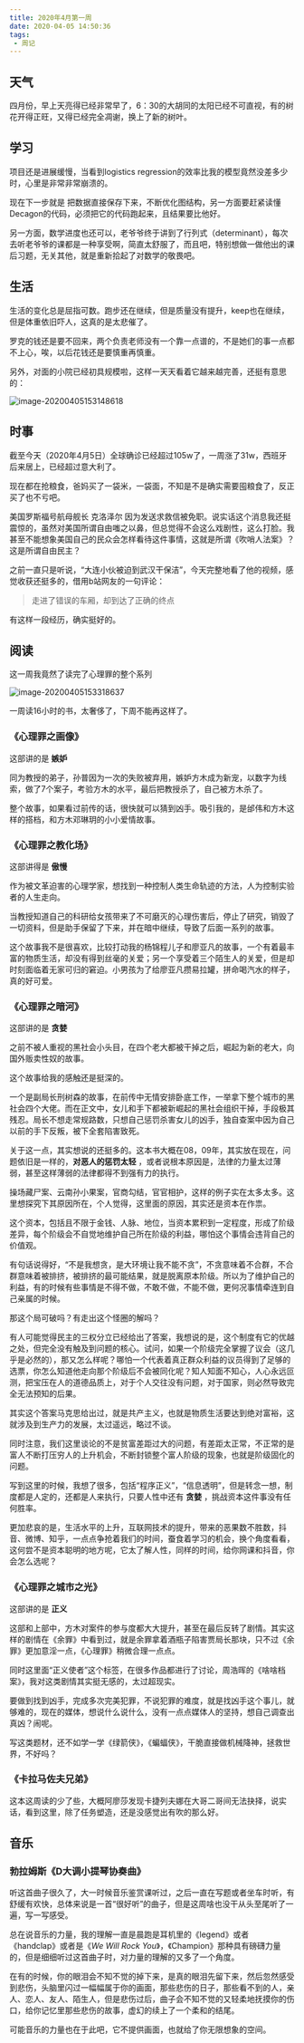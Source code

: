```yaml
---
title: 2020年4月第一周
date: 2020-04-05 14:50:36
tags:
 - 周记
---
```


## 天气

四月份，早上天亮得已经非常早了，6：30的大胡同的太阳已经不可直视，有的树花开得正旺，又得已经完全凋谢，换上了新的树叶。

## 学习

项目还是进展缓慢，当看到logistics regression的效率比我的模型竟然没差多少时，心里是非常非常崩溃的。

现在下一步就是 把数据直接保存下来，不断优化图结构，另一方面要赶紧读懂Decagon的代码，必须把它的代码跑起来，且结果要比他好。

另一方面，数学进度也还可以，老爷爷终于讲到了行列式（determinant），每次去听老爷爷的课都是一种享受啊，简直太舒服了，而且吧，特别想做一做他出的课后习题，无关其他，就是重新拾起了对数学的敬畏吧。

## 生活

生活的变化总是屈指可数。跑步还在继续，但是质量没有提升，keep也在继续，但是体重依旧吓人，这真的是太悲催了。

罗克的钱还是要不回来，两个负责老师没有一个靠一点谱的，不是她们的事一点都不上心，唉，以后花钱还是要慎重再慎重。

另外，对面的小院已经初具规模啦，这样一天天看着它越来越完善，还挺有意思的：

![image-20200405153148618](https://i.loli.net/2020/04/05/R2WPMvS5rVXd8no.png)

## 时事

截至今天（2020年4月5日）全球确诊已经超过105w了，一周涨了31w，西班牙后来居上，已经超过意大利了。

现在都在抢粮食，爸妈买了一袋米，一袋面，不知是不是确实需要囤粮食了，反正买了也不亏吧。

美国罗斯福号航母舰长 克洛泽尔 因为发送求救信被免职。说实话这个消息我还挺震惊的，虽然对美国所谓自由嗤之以鼻，但总觉得不会这么戏剧性，这么打脸。我甚至不能想象美国自己的民众会怎样看待这件事情，这就是所谓《吹哨人法案》？这是所谓自由民主？

之前一直只是听说，“大连小伙被迫到武汉干保洁”，今天完整地看了他的视频，感觉收获还挺多的，借用b站网友的一句评论：

> 走进了错误的车厢，却到达了正确的终点

有这样一段经历，确实挺好的。



## 阅读

这一周我竟然了读完了心理罪的整个系列

![image-20200405153318637](https://i.loli.net/2020/04/05/LpiFNqCGYDtcxhE.png)

一周读16小时的书，太奢侈了，下周不能再这样了。

### 《心理罪之画像》

这部讲的是 **嫉妒** 

同为教授的弟子，孙普因为一次的失败被弃用，嫉妒方木成为新宠，以数字为线索，做了7个案子，考验方木的水平，最后把教授杀了，自己被方木杀了。

整个故事，如果看过前传的话，很快就可以猜到凶手。吸引我的，是邰伟和方木这样的搭档，和方木邓琳玥的小小爱情故事。

### 《心理罪之教化场》

这部讲得是 **傲慢**

作为被文革迫害的心理学家，想找到一种控制人类生命轨迹的方法，人为控制实验者的人生走向。

当教授知道自己的科研给女孩带来了不可磨灭的心理伤害后，停止了研究，销毁了一切资料，但是助手保留了下来，并在暗中继续，导致了后面一系列的故事。

这个故事我不是很喜欢，比较打动我的杨锦程儿子和廖亚凡的故事，一个有着最丰富的物质生活，却没有得到丝毫的关爱；另一个享受着三个陌生人的关爱，但是却时刻面临着无家可归的窘迫。小男孩为了给廖亚凡攒易拉罐，拼命喝汽水的样子，真的好可爱。



### 《心理罪之暗河》

这部讲的是 **贪婪**

之前不被人重视的黑社会小头目，在四个老大都被干掉之后，崛起为新的老大，向国外贩卖性奴的故事。

这个故事给我的感触还是挺深的。

一个是副局长刑树森的故事，在前传中无情安排卧底工作，一举拿下整个城市的黑社会四个大佬。而在正文中，女儿和手下都被新崛起的黑社会组织干掉，手段极其残忍。局长不想走常规路数，只想自己惩罚杀害女儿的凶手，独自查案中因为自己以前的手下反叛，被下全套陷害致死。

关于这一点，其实想说的还挺多的。这本书大概在08，09年，其实放在现在，问题依旧是一样的，**对恶人的惩罚太轻** ，或者说根本原因是，法律的力量太过薄弱，甚至这样薄弱的法律都得不到强有力的执行。

操场藏尸案、云南孙小果案，官商勾结，官官相护，这样的例子实在太多太多。这里想探究下其原因所在，个人觉得，这里面的原因，其实还是资本在作祟。

这个资本，包括且不限于金钱、人脉、地位，当资本累积到一定程度，形成了阶级差异，每个阶级会不自觉地维护自己所在阶级的利益，哪怕这个事情会违背自己的价值观。

有句话说得好，“不是我想贪，是大环境让我不能不贪”，不贪意味着不合群，不合群意味着被排挤，被排挤的最可能结果，就是脱离原本阶级。所以为了维护自己的利益，有的时候有些事情是不得不做，不敢不做，不能不做，更何况事情牵连到自己亲属的时候。

那这个局可破吗？有走出这个怪圈的解吗？

有人可能觉得民主的三权分立已经给出了答案，我想说的是，这个制度有它的优越之处，但完全没有触及到问题的核心。试问，如果一个阶级完全掌握了议会（这几乎是必然的），那又怎么样呢？哪怕一个代表着真正群众利益的议员得到了足够的选票，你怎么知道他走向那个阶级后不会被同化呢？知人知面不知心，人心永远叵测，把宝压在人的道德品质上，对于个人交往没有问题，对于国家，则必然导致完全无法预知的后果。

其实这个答案马克思给出过，就是共产主义，也就是物质生活要达到绝对富裕，这就涉及到生产力的发展，太过遥远，略过不谈。

同时注意，我们这里谈论的不是贫富差距过大的问题，有差距太正常，不正常的是富人不断打压穷人的上升机会，不断封锁整个富人阶级的现象，也就是阶级固化的问题。

写到这里的时候，我想了很多，包括“程序正义”，“信息透明”，但是转念一想，制度都是人定的，还都是人来执行，只要人性中还有 **贪婪** ，挑战资本这件事没有任何胜率。

更加悲哀的是，生活水平的上升，互联网技术的提升，带来的恶果数不胜数，抖音、微博、知乎，一点点争抢着我们的时间，蚕食着学习的机会，换个角度看看，这何尝不是资本聪明的地方呢，它太了解人性，同样的时间，给你网课和抖音，你会怎么选呢？



### 《心理罪之城市之光》

这部讲的是 **正义**

这部和上部中，方木对案件的参与度都大大提升，甚至在最后反转了剧情。其实这样的剧情在《余罪》中看到过，就是余罪拿着酒瓶子陷害贾局长那块，只不过《余罪》更加意淫一点，《心理罪》稍微合理一点点。

同时这里面“正义使者”这个标签，在很多作品都进行了讨论，周浩晖的《啥啥档案》，我对这类剧情其实挺无感的，太过超现实。

要做到找到凶手，完成多次完美犯罪，不说犯罪的难度，就是找凶手这个事儿，就够难的，现在的媒体，想说什么说什么，没有一点点媒体人的坚持，想自己调查出真凶？闹呢。

写这类题材，还不如学一学《绿箭侠》，《蝙蝠侠》，干脆直接做机械降神，拯救世界，不好吗？

### 《卡拉马佐夫兄弟》

这本这周读的少了些，大概阿廖莎发现卡捷列夫娜在大哥二哥间无法抉择，说实话，看到这里，除了任务塑造，还是没感觉出有吹的那么好。

## 音乐

### 勃拉姆斯《D大调小提琴协奏曲》

听这首曲子很久了，大一时候音乐鉴赏课听过，之后一直在写题或者坐车时听，有舒缓有欢快，总体来说是一首“很好听”的曲子，但是这周啥也没干从头至尾听了一遍，写一写感受。

总在说音乐的力量，我的理解一直是晨跑是耳机里的《legend》或者《handclap》或者是《*We Will Rock You*》，《Champion》那种具有磅礴力量的，但是细细听过这首曲子时，对力量的理解的又多了一个角度。

在有的时候，你的眼泪会不知不觉的掉下来，是真的眼泪先留下来，然后忽然感受到悲伤，头脑里闪过一幅幅属于你的画面，那些悲伤的日子，那些看不到的人，亲人、恋人、友人、陌生人，但是悲伤过后，曲子会不知不觉的又轻柔地抚摸你的伤口，给你记忆里那些悲伤的故事，虚幻的续上了一个柔和的结尾。

可能音乐的力量也在于此吧，它不提供画面，也就给了你无限想象的空间。


